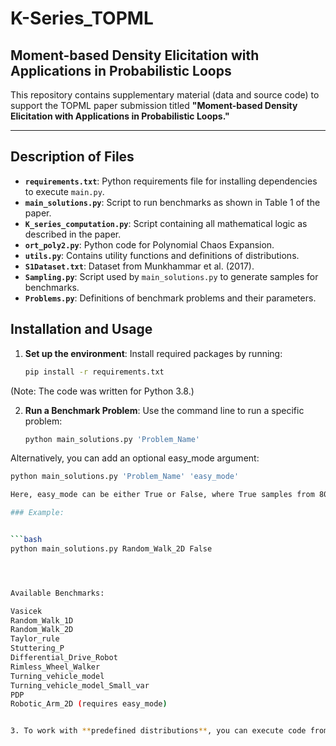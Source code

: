 # K-Series_TOPML
## Moment-based Density Elicitation with Applications in Probabilistic Loops

This repository contains supplementary material (data and source code) to support the TOPML paper submission titled **"Moment-based Density Elicitation with Applications in Probabilistic Loops."**

---

## Description of Files

- **`requirements.txt`**: Python requirements file for installing dependencies to execute `main.py`.
- **`main_solutions.py`**: Script to run benchmarks as shown in Table 1 of the paper.
- **`K_series_computation.py`**: Script containing all mathematical logic as described in the paper.
- **`ort_poly2.py`**: Python code for Polynomial Chaos Expansion.
- **`utils.py`**: Contains utility functions and definitions of distributions.
- **`S1Dataset.txt`**: Dataset from Munkhammar et al. (2017).
- **`Sampling.py`**: Script used by `main_solutions.py` to generate samples for benchmarks.
- **`Problems.py`**: Definitions of benchmark problems and their parameters.

## Installation and Usage

1. **Set up the environment**: Install required packages by running:
   ```bash
   pip install -r requirements.txt

(Note: The code was written for Python 3.8.)

2. **Run a Benchmark Problem**: Use the command line to run a specific problem:

   ```bash
   python main_solutions.py 'Problem_Name'

Alternatively, you can add an optional easy_mode argument:

   ```bash
   python main_solutions.py 'Problem_Name' 'easy_mode'

Here, easy_mode can be either True or False, where True samples from 80,000 repetitions and False samples from 1,000,000 repetitions.

### Example:


   ```bash
   python main_solutions.py Random_Walk_2D False




Available Benchmarks:

Vasicek
Random_Walk_1D
Random_Walk_2D
Taylor_rule
Stuttering_P
Differential_Drive_Robot
Rimless_Wheel_Walker
Turning_vehicle_model
Turning_vehicle_model_Small_var
PDP
Robotic_Arm_2D (requires easy_mode)


3. To work with **predefined distributions**, you can execute code from the file Distributions.py.






